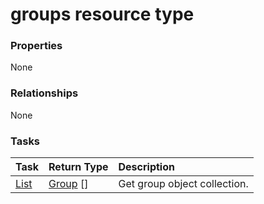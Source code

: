 # groups resource type



### Properties
None

### Relationships
None


### Tasks

| Task		   | Return Type	|Description|
|:---------------|:--------|:----------|
|[List](../api/group_list.md) | [Group](group.md) [] |Get group object collection. |

<!-- uuid: a926b50d-84dd-423b-a6f3-6452667bfc8c
2015-10-15 16:49:29 UTC -->
<!-- {
  "type": "#page.annotation",
  "description": "groups resource",
  "keywords": "",
  "section": "documentation",
  "tocPath": ""
}-->
